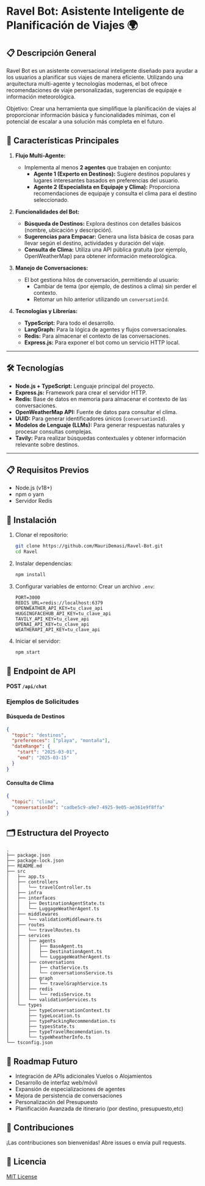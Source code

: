 # Ravel Bot: Asistente Inteligente de Planificación de Viajes 🌍

## 📋 Descripción General

Ravel Bot es un asistente conversacional inteligente diseñado para ayudar a los usuarios a planificar sus viajes de manera eficiente. Utilizando una arquitectura multi-agente y tecnologías modernas, el bot ofrece recomendaciones de viaje personalizadas, sugerencias de equipaje e información meteorológica. 

Objetivo:  Crear una herramienta que simplifique la planificación de viajes al proporcionar información básica y funcionalidades mínimas, con el potencial de escalar a una solución más completa en el futuro. 

## 🚀 Características Principales

1. **Flujo Multi-Agente:**
   - Implementa al menos **2 agentes** que trabajen en conjunto:
     - **Agente 1 (Experto en Destinos):** Sugiere destinos populares y lugares interesantes basados en preferencias del usuario.
     - **Agente 2 (Especialista en Equipaje y Clima):** Proporciona recomendaciones de equipaje y consulta el clima para el destino seleccionado.

2. **Funcionalidades del Bot:**
   - **Búsqueda de Destinos:** Explora destinos con detalles básicos (nombre, ubicación y descripción).
   - **Sugerencias para Empacar:** Genera una lista básica de cosas para llevar según el destino, actividades y duración del viaje.
   - **Consulta de Clima:** Utiliza una API pública gratuita (por ejemplo, OpenWeatherMap) para obtener información meteorológica.

3. **Manejo de Conversaciones:**
   - El bot gestiona hilos de conversación, permitiendo al usuario:
     - Cambiar de tema (por ejemplo, de destinos a clima) sin perder el contexto.
     - Retomar un hilo anterior utilizando un `conversationId`.

4. **Tecnologías y Librerías:**
   - **TypeScript:** Para todo el desarrollo.
   - **LangGraph:** Para la lógica de agentes y flujos conversacionales.
   - **Redis:** Para almacenar el contexto de las conversaciones.
   - **Express.js:** Para exponer el bot como un servicio HTTP local.

---

## 🛠 Tecnologías

- **Node.js + TypeScript:** Lenguaje principal del proyecto.
- **Express.js:** Framework para crear el servidor HTTP.
- **Redis:** Base de datos en memoria para almacenar el contexto de las conversaciones.
- **OpenWeatherMap API:** Fuente de datos para consultar el clima.
- **UUID:** Para generar identificadores únicos (`conversationId`).
- **Modelos de Lenguaje (LLMs):** Para generar respuestas naturales y procesar consultas complejas.
- **Tavily:** Para realizar búsquedas contextuales y obtener información relevante sobre destinos.

---

## 📋 Requisitos Previos

- Node.js (v18+)
- npm o yarn
- Servidor Redis

## 🔧 Instalación

1. Clonar el repositorio:
   ```bash
   git clone https://github.com/MauriDemasi/Ravel-Bot.git
   cd Ravel
   ```

2. Instalar dependencias:
   ```bash
   npm install
   ```

3. Configurar variables de entorno:
   Crear un archivo `.env`:
   ```
   PORT=3000
   REDIS_URL=redis://localhost:6379 
   OPENWEATHER_API_KEY=tu_clave_api
   HUGGINGFACEHUB_API_KEY=tu_clave_api
   TAVILY_API_KEY=tu_clave_api
   OPENAI_API_KEY=tu_clave_api
   WEATHERAPI_API_KEY=tu_clave_api
   ```

4. Iniciar el servidor:
   ```bash
   npm start
   ```

## 📡 Endpoint de API

**POST `/api/chat`**

### Ejemplos de Solicitudes

#### Búsqueda de Destinos
```json
{
  "topic": "destinos",
  "preferences": ["playa", "montaña"],
  "dateRange": {
    "start": "2025-03-01",
    "end": "2025-03-15"
  }
}
```

#### Consulta de Clima
```json
{
  "topic": "clima",
  "conversationId": "cadbe5c9-a9e7-4925-9e05-ae361e9f8ffa"
}
```

## 🗂 Estructura del Proyecto

```
.
├── package.json
├── package-lock.json
├── README.md
├── src
│   ├── app.ts
│   ├── controllers
│   │   └── travelController.ts
│   ├── infra
│   ├── interfaces
│   │   ├── DestinationAgentState.ts
│   │   └── LuggageWeatherAgent.ts
│   ├── middlewares
│   │   └── validationMiddleware.ts
│   ├── routes
│   │   └── travelRoutes.ts
│   ├── services
│   │   ├── agents
│   │   │   ├── BaseAgent.ts
│   │   │   ├── DestinationAgent.ts
│   │   │   └── LuggageWeatherAgent.ts
│   │   ├── conversations
│   │   │   ├── chatService.ts
│   │   │   └── conversationsService.ts
│   │   ├── graph
│   │   │   └── travelGraphService.ts
│   │   ├── redis
│   │   │   └── redisService.ts
│   │   └── validationServices.ts
│   └── types
│       ├── typeConversationContext.ts
│       ├── typeLocation.ts
│       ├── typePackingRecommendation.ts
│       ├── typesState.ts
│       ├── typeTravelRecomendation.ts
│       └── typeWheatherInfo.ts
└── tsconfig.json
```

## 🚧 Roadmap Futuro

- Integración de APIs adicionales Vuelos o Alojamientos
- Desarrollo de interfaz web/móvil
- Expansión de especializaciones de agentes
- Mejora de persistencia de conversaciones
- Personalización del Presupuesto
- Planificación Avanzada de itinerario (por destino, presupuesto,etc)

## 🤝 Contribuciones

¡Las contribuciones son bienvenidas! Abre issues o envía pull requests.

## 📄 Licencia

[MIT License](https://opensource.org/licenses/MIT)
```
